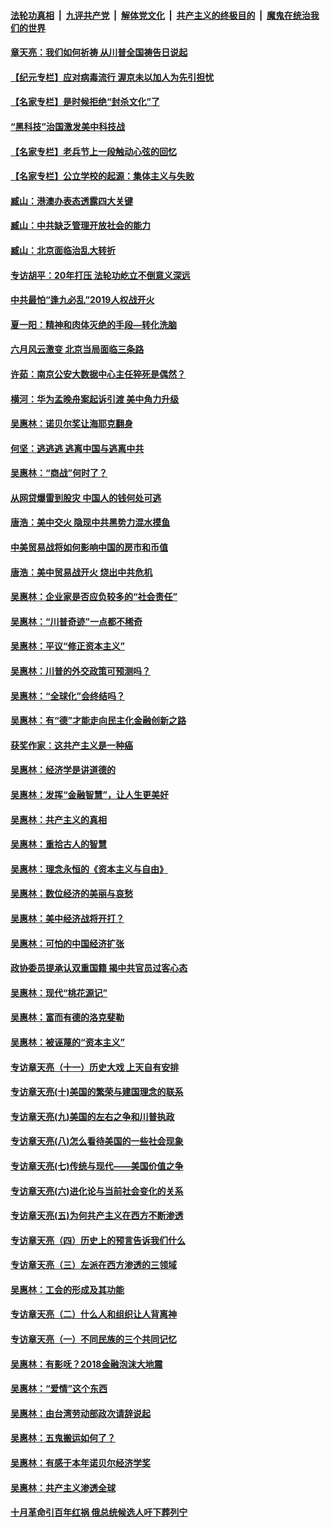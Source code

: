 ####  [法轮功真相](../../../../basic/blob/master/README.md?t=07070831) &nbsp;|&nbsp; [九评共产党](../../../../9ping.md/blob/master/README.md?t=07070831) &nbsp;|&nbsp; [解体党文化](../../../../jtdwh.md/blob/master/README.md?t=07070831)  &nbsp;|&nbsp; [共产主义的终极目的](../../../../gczydzjmd.md/blob/master/README.md?t=07070831) &nbsp;|&nbsp; [魔鬼在统治我们的世界](../../../../mgztzwmdsj.md/blob/master/README.md?t=07070831) 

#### [章天亮：我们如何祈祷 从川普全国祷告日说起](../pages/nsc423/n11944627.md?t=07070831) 

#### [【纪元专栏】应对病毒流行 渥京未以加人为先引担忧](../pages/nsc423/n11875714.md?t=07070831) 

#### [【名家专栏】是时候拒绝“封杀文化”了](../pages/nsc423/n11814093.md?t=07070831) 

#### [“黑科技”治国激发美中科技战](../pages/nsc423/n11638056.md?t=07070831) 

#### [【名家专栏】老兵节上一段触动心弦的回忆](../pages/nsc423/n11646016.md?t=07070831) 

#### [【名家专栏】公立学校的起源：集体主义与失败](../pages/nsc423/n11601833.md?t=07070831) 

#### [臧山：港澳办表态透露四大关键](../pages/nsc423/n11421628.md?t=07070831) 

#### [臧山：中共缺乏管理开放社会的能力](../pages/nsc423/n11407457.md?t=07070831) 

#### [臧山：北京面临治乱大转折](../pages/nsc423/n11406895.md?t=07070831) 

#### [专访胡平：20年打压 法轮功屹立不倒意义深远](../pages/nsc423/n11398800.md?t=07070831) 

#### [中共最怕“逢九必乱”2019人权战开火](../pages/nsc423/n11385248.md?t=07070831) 

#### [夏一阳：精神和肉体灭绝的手段—转化洗脑](../pages/nsc423/n11368250.md?t=07070831) 

#### [六月风云激变 北京当局面临三条路](../pages/nsc423/n11313668.md?t=07070831) 

#### [许茹：南京公安大数据中心主任猝死是偶然？](../pages/nsc423/n11064744.md?t=07070831) 

#### [横河：华为孟晚舟案起诉引渡 美中角力升级](../pages/nsc423/n11027230.md?t=07070831) 

#### [吴惠林：诺贝尔奖让海耶克翻身](../pages/nsc423/n10890049.md?t=07070831) 

#### [何坚：逃逃逃 逃离中国与逃离中共](../pages/nsc423/n10592891.md?t=07070831) 

#### [吴惠林：“商战”何时了？](../pages/nsc423/n10573558.md?t=07070831) 

#### [从网贷爆雷到股灾 中国人的钱何处可逃](../pages/nsc423/n10572800.md?t=07070831) 

#### [唐浩：美中交火 隐现中共黑势力混水摸鱼](../pages/nsc423/n10544040.md?t=07070831) 

#### [中美贸易战将如何影响中国的房市和币值](../pages/nsc423/n10543697.md?t=07070831) 

#### [唐浩：美中贸易战开火 烧出中共危机](../pages/nsc423/n10540126.md?t=07070831) 

#### [吴惠林：企业家是否应负较多的“社会责任”](../pages/nsc423/n10535022.md?t=07070831) 

#### [吴惠林：“川普奇迹”一点都不稀奇](../pages/nsc423/n10512808.md?t=07070831) 

#### [吴惠林：平议“修正资本主义”](../pages/nsc423/n10495724.md?t=07070831) 

#### [吴惠林：川普的外交政策可预测吗？](../pages/nsc423/n10462387.md?t=07070831) 

#### [吴惠林：“全球化”会终结吗？](../pages/nsc423/n10452838.md?t=07070831) 

#### [吴惠林：有“德”才能走向民主化金融创新之路](../pages/nsc423/n10432292.md?t=07070831) 

#### [获奖作家：这共产主义是一种癌](../pages/nsc423/n10431541.md?t=07070831) 

#### [吴惠林：经济学是讲道德的](../pages/nsc423/n10398014.md?t=07070831) 

#### [吴惠林：发挥“金融智慧”，让人生更美好](../pages/nsc423/n10375019.md?t=07070831) 

#### [吴惠林：共产主义的真相](../pages/nsc423/n10351394.md?t=07070831) 

#### [吴惠林：重拾古人的智慧](../pages/nsc423/n10337691.md?t=07070831) 

#### [吴惠林：理念永恒的《资本主义与自由》](../pages/nsc423/n10316274.md?t=07070831) 

#### [吴惠林：数位经济的美丽与哀愁](../pages/nsc423/n10292946.md?t=07070831) 

#### [吴惠林：美中经济战将开打？](../pages/nsc423/n10258825.md?t=07070831) 

#### [吴惠林：可怕的中国经济扩张](../pages/nsc423/n10219147.md?t=07070831) 

#### [政协委员提承认双重国籍 揭中共官员过客心态](../pages/nsc423/n10208809.md?t=07070831) 

#### [吴惠林：现代“桃花源记”](../pages/nsc423/n10185234.md?t=07070831) 

#### [吴惠林：富而有德的洛克斐勒](../pages/nsc423/n10142264.md?t=07070831) 

#### [吴惠林：被诬蔑的“资本主义”](../pages/nsc423/n10124816.md?t=07070831) 

#### [专访章天亮（十一）历史大戏 上天自有安排](../pages/nsc423/n10094905.md?t=07070831) 

#### [专访章天亮(十)美国的繁荣与建国理念的联系](../pages/nsc423/n10094899.md?t=07070831) 

#### [专访章天亮(九)美国的左右之争和川普执政](../pages/nsc423/n10094889.md?t=07070831) 

#### [专访章天亮(八)怎么看待美国的一些社会现象](../pages/nsc423/n10094857.md?t=07070831) 

#### [专访章天亮(七)传统与现代——美国价值之争](../pages/nsc423/n10093140.md?t=07070831) 

#### [专访章天亮(六)进化论与当前社会变化的关系](../pages/nsc423/n10092036.md?t=07070831) 

#### [专访章天亮(五)为何共产主义在西方不断渗透](../pages/nsc423/n10083620.md?t=07070831) 

#### [专访章天亮（四）历史上的预言告诉我们什么](../pages/nsc423/n10083606.md?t=07070831) 

#### [专访章天亮（三）左派在西方渗透的三领域](../pages/nsc423/n10081115.md?t=07070831) 

#### [吴惠林：工会的形成及其功能](../pages/nsc423/n10080633.md?t=07070831) 

#### [专访章天亮（二）什么人和组织让人背离神](../pages/nsc423/n10076637.md?t=07070831) 

#### [专访章天亮（一）不同民族的三个共同记忆](../pages/nsc423/n10074188.md?t=07070831) 

#### [吴惠林：有影呒？2018金融泡沫大地震](../pages/nsc423/n10040534.md?t=07070831) 

#### [吴惠林：“爱情”这个东西](../pages/nsc423/n10019423.md?t=07070831) 

#### [吴惠林：由台湾劳动部政次请辞说起](../pages/nsc423/n9979679.md?t=07070831) 

#### [吴惠林：五鬼搬运如何了？](../pages/nsc423/n9925338.md?t=07070831) 

#### [吴惠林：有感于本年诺贝尔经济学奖](../pages/nsc423/n9871883.md?t=07070831) 

#### [吴惠林：共产主义渗透全球](../pages/nsc423/n9812748.md?t=07070831) 

#### [十月革命引百年红祸 俄总统候选人吁下葬列宁](../pages/nsc423/n9810182.md?t=07070831) 

